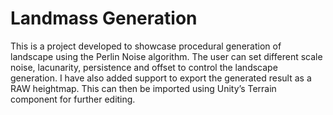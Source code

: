 # Landmass Generation
 
This is a project developed to showcase procedural generation of landscape using the Perlin Noise algorithm. The user can set different scale noise, lacunarity, persistence and offset to control the landscape generation. I have also added support to export the generated result as a RAW heightmap. This can then be imported using Unity’s Terrain component for further editing.
